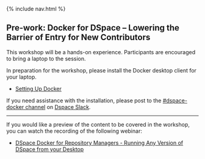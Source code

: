 {% include nav.html %}
## Pre-work: Docker for DSpace – Lowering the Barrier of Entry for New Contributors

This workshop will be a hands-on experience.  Participants are encouraged to bring a laptop to the session.

In preparation for the workshop, please install the Docker desktop client for your laptop.
- [Setting Up Docker](https://github.com/DSpace-Labs/DSpace-Docker-Images/blob/master/documentation/tutorialSetup.md)

If you need assistance with the installation, please post to the [#dspace-docker channel](https://dspace-org.slack.com/messages/C9YD42PV3) on
[Dspace Slack](https://wiki.duraspace.org/display/DSPACE/Slack).

---

If you would like a preview of the content to be covered in the workshop, you can watch the recording of the following webinar:
- [DSpace Docker for Repository Managers - Running Any Version of DSpace from your Desktop](http://bit.ly/docker4rm)
